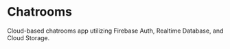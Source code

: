# Chatrooms
Cloud-based chatrooms app utilizing Firebase Auth, Realtime Database, and Cloud Storage.


